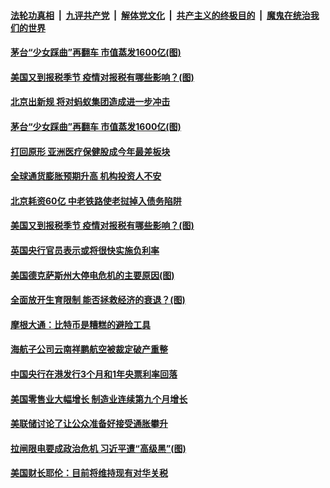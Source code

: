 

####  [法轮功真相](../../../../basic/blob/master/README.md?t=02220431) &nbsp;|&nbsp; [九评共产党](../../../../9ping.md/blob/master/README.md?t=02220431) &nbsp;|&nbsp; [解体党文化](../../../../jtdwh.md/blob/master/README.md?t=02220431)  &nbsp;|&nbsp; [共产主义的终极目的](../../../../gczydzjmd.md/blob/master/README.md?t=02220431) &nbsp;|&nbsp; [魔鬼在统治我们的世界](../../../../mgztzwmdsj.md/blob/master/README.md?t=02220431) 

#### [茅台“少女踩曲”再翻车 市值蒸发1600亿(图)](../pages/p5/963282.md?t=02220431) 

#### [美国又到报税季节 疫情对报税有哪些影响？(图)](../pages/p5/963243.md?t=02220431) 





#### [北京出新规 将对蚂蚁集团造成进一步冲击](../pages/p5/963283.md?t=02220431) 

#### [茅台“少女踩曲”再翻车 市值蒸发1600亿(图)](../pages/p5/963282.md?t=02220431) 

#### [打回原形 亚洲医疗保健股成今年最差板块](../pages/p5/963280.md?t=02220431) 

#### [全球通货膨胀预期升高 机构投资人不安](../pages/p5/963277.md?t=02220431) 

#### [北京耗资60亿 中老铁路使老挝掉入债务陷阱](../pages/p5/963276.md?t=02220431) 

#### [美国又到报税季节 疫情对报税有哪些影响？(图)](../pages/p5/963243.md?t=02220431) 



#### [英国央行官员表示或将很快实施负利率](../pages/p5/963213.md?t=02220431) 


#### [美国德克萨斯州大停电危机的主要原因(图)](../pages/p5/963112.md?t=02220431) 

#### [全面放开生育限制 能否拯救经济的衰退？(图)](../pages/p5/963175.md?t=02220431) 

#### [摩根大通：比特币是糟糕的避险工具](../pages/p5/963173.md?t=02220431) 

#### [海航子公司云南祥鹏航空被裁定破产重整](../pages/p5/963150.md?t=02220431) 

#### [中国央行在港发行3个月和1年央票利率回落](../pages/p5/963147.md?t=02220431) 


#### [美国零售业大幅增长 制造业连续第九个月增长](../pages/p5/963106.md?t=02220431) 

#### [美联储讨论了让公众准备好接受通胀攀升](../pages/p5/963105.md?t=02220431) 

#### [拉闸限电要成政治危机 习近平遭“高级黑”(图)](../pages/p5/963078.md?t=02220431) 

#### [美国财长耶伦：目前将维持现有对华关税](../pages/p5/963062.md?t=02220431) 

